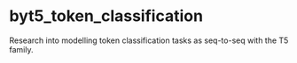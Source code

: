 # byt5_token_classification
Research into modelling token classification tasks as seq-to-seq with the T5 family.
